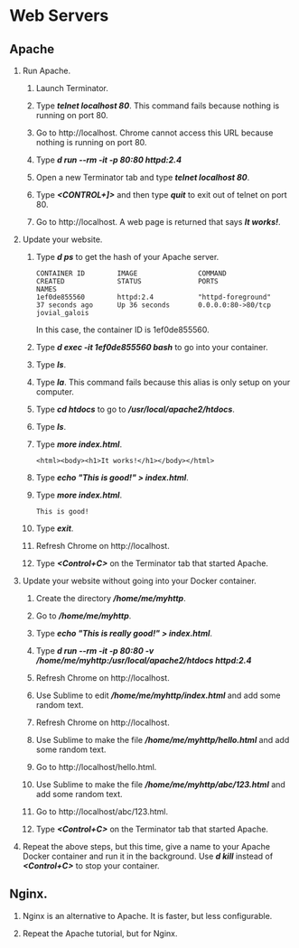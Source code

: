 # Web Servers

## Apache

1. Run Apache.

	1. Launch Terminator.

	1. Type ***telnet localhost 80***. This command fails because nothing is running on port 80.

	1. Go to http://localhost. Chrome cannot access this URL because nothing is running on port 80.

	1. Type ***d run --rm -it -p 80:80 httpd:2.4***

	1. Open a new Terminator tab and type ***telnet localhost 80***.

	1. Type ***<CONTROL+]>*** and then type ***quit*** to exit out of telnet on port 80.

	1. Go to http://localhost. A web page is returned that says ***It works!***.

1. Update your website.

	1. Type ***d ps*** to get the hash of your Apache server.

		```
		CONTAINER ID        IMAGE               COMMAND                  CREATED             STATUS              PORTS                               NAMES
		1ef0de855560        httpd:2.4           "httpd-foreground"       37 seconds ago      Up 36 seconds       0.0.0.0:80->80/tcp                  jovial_galois
		```

		In this case, the container ID is 1ef0de855560.

	1. Type ***d exec -it 1ef0de855560 bash*** to go into your container.

	1. Type ***ls***.

	1. Type ***la***. This command fails because this alias is only setup on your computer.

	1. Type ***cd htdocs*** to go to ***/usr/local/apache2/htdocs***.

	1. Type ***ls***.

	1. Type ***more index.html***.

		```
		<html><body><h1>It works!</h1></body></html>
		```

	1. Type ***echo "This is good!" > index.html***.

	1. Type ***more index.html***.	

		```
		This is good!
		```

	1. Type ***exit***.	

	1. Refresh Chrome on http://localhost.

	1. Type ***<Control+C>*** on the Terminator tab that started Apache.

1. Update your website without going into your Docker container.

	1. Create the directory ***/home/me/myhttp***.

	1. Go to ***/home/me/myhttp***.

	1. Type ***echo "This is really good!" > index.html***.

	1. Type ***d run --rm -it -p 80:80 -v /home/me/myhttp:/usr/local/apache2/htdocs httpd:2.4***

	1. Refresh Chrome on http://localhost.

	1. Use Sublime to edit ***/home/me/myhttp/index.html*** and add some random text.

	1. Refresh Chrome on http://localhost.

	1. Use Sublime to make the file ***/home/me/myhttp/hello.html*** and add some random text.

	1. Go to http://localhost/hello.html.

	1. Use Sublime to make the file ***/home/me/myhttp/abc/123.html*** and add some random text.

	1. Go to http://localhost/abc/123.html.

	1. Type ***<Control+C>*** on the Terminator tab that started Apache.

1. Repeat the above steps, but this time, give a name to your Apache Docker container and run it in the background. Use ***d kill*** instead of ***<Control+C>*** to stop your container.

## Nginx.

1. Nginx is an alternative to Apache. It is faster, but less configurable.

1. Repeat the Apache tutorial, but for Nginx.